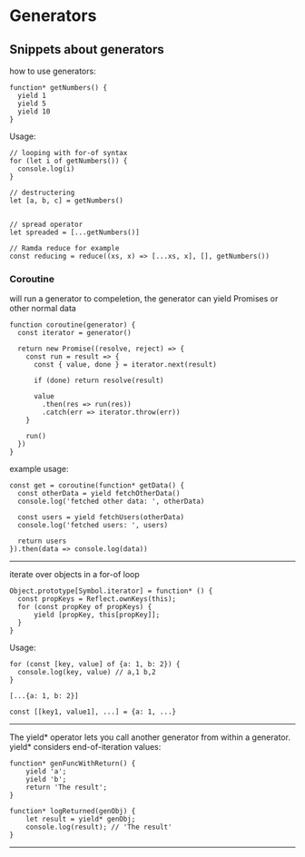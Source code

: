 # Generators
Snippets about generators
---

how to use generators:

```
function* getNumbers() {
  yield 1
  yield 5
  yield 10
}
```

Usage: 

```
// looping with for-of syntax
for (let i of getNumbers()) {
  console.log(i)
}

// destructering
let [a, b, c] = getNumbers()


// spread operator
let spreaded = [...getNumbers()]

// Ramda reduce for example
const reducing = reduce((xs, x) => [...xs, x], [], getNumbers())
```

### Coroutine
will run a generator to compeletion, the generator can yield Promises or other normal data
```
function coroutine(generator) {
  const iterator = generator()
  
  return new Promise((resolve, reject) => {
    const run = result => {
      const { value, done } = iterator.next(result)
      
      if (done) return resolve(result)
      
      value
        .then(res => run(res))
        .catch(err => iterator.throw(err))
    }
    
    run()
  })
}
```

example usage:
```
const get = coroutine(function* getData() {
  const otherData = yield fetchOtherData()
  console.log('fetched other data: ', otherData)
  
  const users = yield fetchUsers(otherData)
  console.log('fetched users: ', users)
  
  return users
}).then(data => console.log(data))
```


---

iterate over objects in a for-of loop

```
Object.prototype[Symbol.iterator] = function* () {
  const propKeys = Reflect.ownKeys(this);
  for (const propKey of propKeys) {
      yield [propKey, this[propKey]];
  }
}
```

Usage:

```
for (const [key, value] of {a: 1, b: 2}) {
  console.log(key, value) // a,1 b,2
}

[...{a: 1, b: 2}]

const [[key1, value1], ...] = {a: 1, ...}
```

---

The yield* operator lets you call another generator from within a generator.
yield* considers end-of-iteration values:

```
function* genFuncWithReturn() {
    yield 'a';
    yield 'b';
    return 'The result';
}

function* logReturned(genObj) {
    let result = yield* genObj;
    console.log(result); // 'The result'
}
```

---
